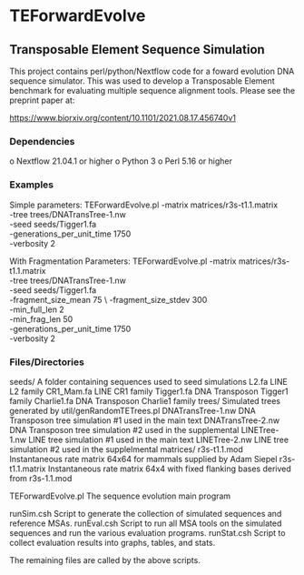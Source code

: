 
# TEForwardEvolve

## Transposable Element Sequence Simulation

This project contains perl/python/Nextflow code for a foward evolution DNA
sequence simulator.  This was used to develop a Transposable Element benchmark 
for evaluating multiple sequence alignment tools.  Please see the preprint
paper at:

https://www.biorxiv.org/content/10.1101/2021.08.17.456740v1


### Dependencies

 o Nextflow 21.04.1 or higher
 o Python 3
 o Perl 5.16 or higher
     
### Examples

Simple parameters:
TEForwardEvolve.pl -matrix matrices/r3s-t1.1.matrix  \
                   -tree trees/DNATransTree-1.nw \
                   -seed seeds/Tigger1.fa \
                   -generations_per_unit_time 1750 \
                   -verbosity 2

With Fragmentation Parameters:
TEForwardEvolve.pl -matrix matrices/r3s-t1.1.matrix  \
                   -tree trees/DNATransTree-1.nw \
                   -seed seeds/Tigger1.fa \
                   -fragment_size_mean 75 \ 
                   -fragment_size_stdev 300 \
                   -min_full_len 2 \
                   -min_frag_len 50 \
                   -generations_per_unit_time 1750 \
                   -verbosity 2


### Files/Directories

seeds/         A folder containing sequences used to seed simulations
  L2.fa               LINE L2 family
  CR1_Mam.fa          LINE CR1 family
  Tigger1.fa          DNA Transposon Tigger1 family
  Charlie1.fa         DNA Transposon Charlie1 family
trees/         Simulated trees generated by util/genRandomTETrees.pl
  DNATransTree-1.nw   DNA Transposon tree simulation #1 used in the main text
  DNATransTree-2.nw   DNA Transposon tree simulation #2 used in the supplemental
  LINETree-1.nw       LINE tree simulation #1 used in the main text
  LINETree-2.nw       LINE tree simulation #2 used in the supplelmental
matrices/
  r3s-t1.1.mod        Instantaneous rate matrix 64x64 for mammals supplied by Adam Siepel
  r3s-t1.1.matrix     Instantaneous rate matrix 64x4 with fixed flanking bases derived
                        from r3s-1.1.mod

TEForwardEvolve.pl    The sequence evolution main program

runSim.csh            Script to generate the collection of simulated sequences and reference
                         MSAs.
runEval.csh           Script to run all MSA tools on the simulated sequences and run the
                         various evaluation programs.
runStat.csh           Script to collect evaluation results into graphs, tables, and stats.


The remaining files are called by the above scripts.

